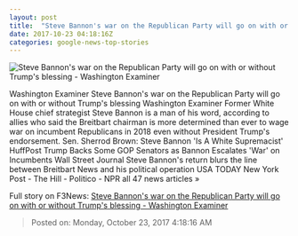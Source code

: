 ```yaml
---
layout: post
title:  "Steve Bannon's war on the Republican Party will go on with or without Trump's blessing - Washington Examiner"
date: 2017-10-23 04:18:16Z
categories: google-news-top-stories
---
```


![Steve Bannon's war on the Republican Party will go on with or without Trump's blessing - Washington Examiner](http://cdn.washingtonexaminer.biz/cache/1060x600-dc380bc7da521b23ad79570c4db59160.jpg)

Washington Examiner Steve Bannon's war on the Republican Party will go on with or without Trump's blessing Washington Examiner Former White House chief strategist Steve Bannon is a man of his word, according to allies who said the Breitbart chairman is more determined than ever to wage war on incumbent Republicans in 2018 even without President Trump's endorsement. Sen. Sherrod Brown: Steve Bannon 'Is A White Supremacist' HuffPost Trump Backs Some GOP Senators as Bannon Escalates 'War' on Incumbents Wall Street Journal Steve Bannon's return blurs the line between Breitbart News and his political operation USA TODAY New York Post - The Hill - Politico - NPR all 47 news articles »


Full story on F3News: [Steve Bannon's war on the Republican Party will go on with or without Trump's blessing - Washington Examiner](http://www.f3nws.com/n/HRhtZE)

> Posted on: Monday, October 23, 2017 4:18:16 AM
